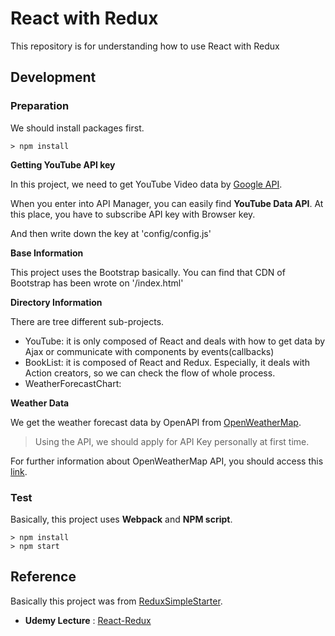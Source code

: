 # React with Redux

This repository is for understanding how to use React with Redux

## Development

### Preparation

We should install packages first.

```console
> npm install
```

**Getting YouTube API key**

In this project, we need to get YouTube Video data by [Google API](https://console.developers.google.com).

When you enter into API Manager, you can easily find **YouTube Data API**.
At this place, you have to subscribe API key with Browser key.

And then write down the key at 'config/config.js'

**Base Information**

This project uses the Bootstrap basically. You can find that CDN of Bootstrap has been wrote on '/index.html'

**Directory Information**

There are tree different sub-projects.
- YouTube: it is only composed of React and deals with how to get data by Ajax or communicate with components by events(callbacks)
- BookList: it is composed of React and Redux. Especially, it deals with Action creators, so we can check the flow of whole process.
- WeatherForecastChart:

**Weather Data**

We get the weather forecast data by OpenAPI from [OpenWeatherMap](http://openweathermap.org/forecast5).
> Using the API, we should apply for API Key personally at first time.

For further information about OpenWeatherMap API, you should access this [link](http://openweathermap.org/api).


### Test

Basically, this project uses **Webpack** and **NPM script**.

```console
> npm install
> npm start
```

## Reference

Basically this project was from [ReduxSimpleStarter](https://github.com/StephenGrider/ReduxSimpleStarter).

- **Udemy Lecture** : [React-Redux](https://www.udemy.com/react-redux/)
